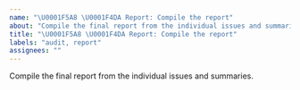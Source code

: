 ```yaml
---
name: "\U0001F5A8 \U0001F4DA Report: Compile the report"
about: "Compile the final report from the individual issues and summaries."
title: "\U0001F5A8 \U0001F4DA Report: Compile the report"
labels: "audit, report"
assignees: ""
---
```

Compile the final report from the individual issues and summaries.

<!-- EXAMPLE:

  Adding the issue number is enough here, GitHub will link it.

### WCAG A/AA issues

- Issue #1062: Missing error state.
  - 3.3.2 Labels or Instructions
- Issue #1062: Missing error state.
  - 3.3.3 Error Suggestion
  - 4.1.3 Status Messages

### WCAG AAA issues

- Issue #1065: Query tags lack sufficient focus
  - 2.5.5 Target Size

### Other accessibility or usability issues

- Issue #1094: Error message wording
- Issue #1095: Voice Control user confusion

-->

